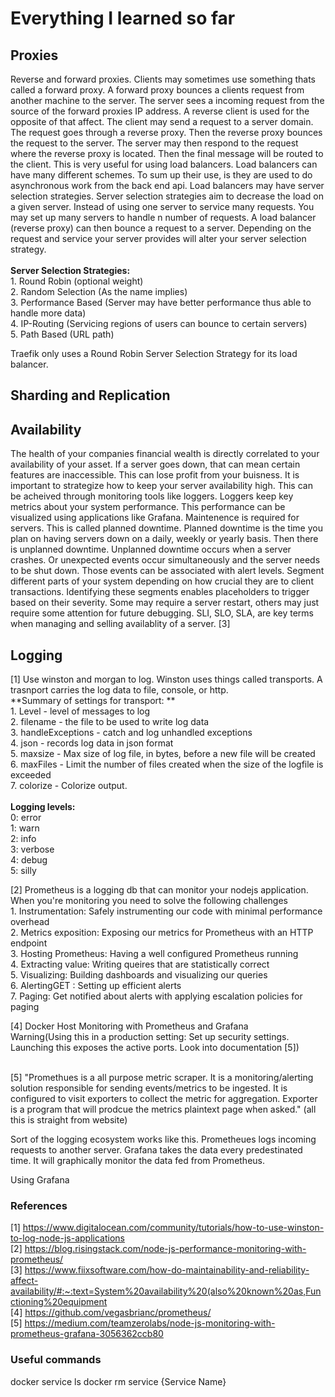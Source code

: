 # Everything I learned so far

## Proxies 
Reverse and forward proxies. Clients may sometimes use something thats called a forward proxy. A forward proxy bounces a clients request from another 
machine to the server. The server sees a incoming request from the source of the forward proxies IP address. A reverse client is used for the opposite
of that affect. The client may send a request to a server domain. The request goes through a reverse proxy. Then the reverse proxy bounces the request 
to the server. The server may then respond to the request where the reverse proxy is located. Then the final message will be routed to the client. This
is very useful for using load balancers. Load balancers can have many different schemes. To sum up their use, is they are used to do asynchronous work
from the back end api. Load balancers may have server selection strategies. Server selection strategies aim to decrease the load on a given server. Instead
of using one server to service many requests. You may set up many servers to handle n number of requests. A load balancer (reverse proxy) can then bounce 
a request to a server. Depending on the request and service your server provides will alter your server selection strategy. <br />
<br />
**Server Selection Strategies:** <br />
    1. Round Robin (optional weight)<br />
    2. Random Selection (As the name implies)<br />
    3. Performance Based (Server may have better performance thus able to handle more data)<br />
    4. IP-Routing (Servicing regions of users can bounce to certain servers)<br />
    5. Path Based (URL path)<br />

Traefik only uses a Round Robin Server Selection Strategy for its load balancer.

## Sharding and Replication


## Availability

The health of your companies financial wealth is directly correlated to your availability of your asset. If a server goes down, that 
can mean certain features are inaccessible. This can lose profit from your buisness. It is important to strategize how to keep your
server availability high. This can be acheived through monitoring tools like loggers. Loggers keep key metrics about your system 
performance. This performance can be visualized using applications like Grafana. Maintenence is required for servers. This is called
planned downtime. Planned downtime is the time you plan on having servers down on a daily, weekly or yearly basis. Then there is 
unplanned downtime. Unplanned downtime occurs when a server crashes. Or unexpected events occur simultaneously and the server needs to 
be shut down. Those events can be associated with alert levels. Segment different parts of your system depending on how crucial they are
to client transactions. Identifying these segments enables placeholders to trigger based on their severity. Some may require a server 
restart, others may just require some attention for future debugging. SLI, SLO, SLA, are key terms when managing and selling availablity of 
a server. [3]

## Logging
[1] Use winston and morgan to log. Winston uses things called transports. A trasnport carries the log data to file, console, or http.<br />
**Summary of settings for transport: **<br />
    1. Level - level of messages to log<br />
    2. filename - the file to be used to write log data<br />
    3. handleExceptions - catch and log unhandled exceptions<br />
    4. json - records log data in json format<br />
    5. maxsize - Max size of log file, in bytes, before a new file will be created<br />
    6. maxFiles - Limit the number of files created when the size of the logfile is exceeded<br />
    7. colorize - Colorize output. <br />
<br />
**Logging levels:**<br />
    0: error<br />
    1: warn<br />
    2: info <br />
    3: verbose<br />
    4: debug<br />
    5: silly<br />

[2] Prometheus is a logging db that can monitor your nodejs application. When you're monitoring you need to solve the following challenges<br />
    1. Instrumentation: Safely instrumenting our code with minimal performance overhead<br />
    2. Metrics exposition: Exposing our metrics for Prometheus with an HTTP endpoint<br />
    3. Hosting Prometheus: Having a well configured Prometheus running<br />
    4. Extracting value: Writing queires that are statistically correct<br />
    5. Visualizing: Building dashboards and visualizing our queries<br />
    6. AlertingGET : Setting up efficient alerts<br />
    7. Paging: Get notified about alerts with applying escalation policies for paging<br />

[4] Docker Host Monitoring with Prometheus and Grafana<br />
    Warning(Using this in a production setting: Set up security settings. Launching this exposes the active ports. Look into documentation [5])<br />

<br />
[5] "Promethues is a all purpose metric scraper. It is a monitoring/alerting solution responsible for sending events/metrics to be ingested.
It is configured to visit exporters to collect the metric for aggregation. Exporter is a program that will prodcue the metrics plaintext page when asked." (all this is straight from website)

Sort of the logging ecosystem works like this. Prometheues logs incoming requests to another server. Grafana takes the data every predestinated time. It will graphically monitor the data fed from Prometheus.

Using Grafana 
### References
[1] https://www.digitalocean.com/community/tutorials/how-to-use-winston-to-log-node-js-applications<br />
[2] https://blog.risingstack.com/node-js-performance-monitoring-with-prometheus/<br />
[3] https://www.fiixsoftware.com/how-do-maintainability-and-reliability-affect-availability/#:~:text=System%20availability%20(also%20known%20as,Functioning%20equipment<br />
[4] https://github.com/vegasbrianc/prometheus/<br />
[5] https://medium.com/teamzerolabs/node-js-monitoring-with-prometheus-grafana-3056362ccb80</br>


### Useful commands
docker service ls
docker rm service {Service Name}